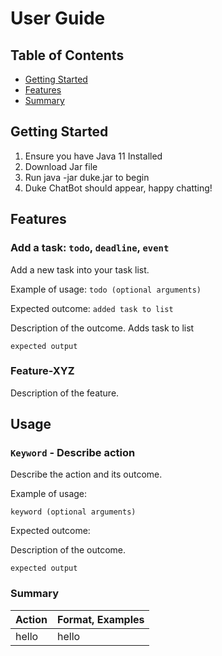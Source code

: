 # User Guide

## Table of Contents

- [Getting Started](#Getting-Started)
- [Features](#Features)
- [Summary](#Summary)

## Getting Started

1. Ensure you have Java 11 Installed
2. Download Jar file
3. Run java -jar duke.jar to begin
4. Duke ChatBot should appear, happy chatting!

## Features 

### Add a task: `todo`, `deadline`, `event`

Add a new task into your task list. 

Example of usage: 
`todo (optional arguments)`

Expected outcome:
`added task to list`

Description of the outcome.
Adds task to list



```
expected output
```




### Feature-XYZ

Description of the feature.

## Usage

### `Keyword` - Describe action

Describe the action and its outcome.

Example of usage: 

`keyword (optional arguments)`

Expected outcome:

Description of the outcome.

```
expected output
```


### Summary
Action | Format, Examples 
------ | -------
hello | hello

